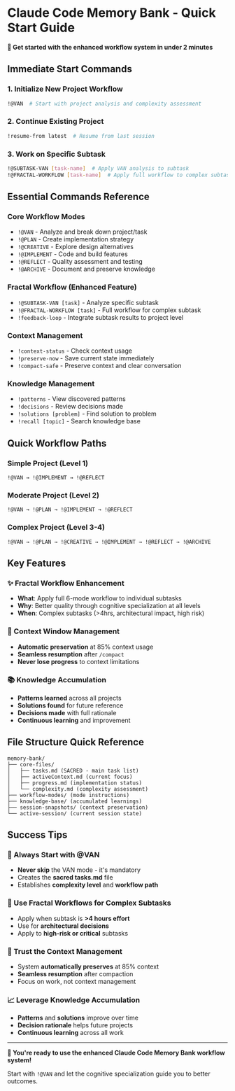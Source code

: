 # Claude Code Memory Bank - Quick Start Guide

**🚀 Get started with the enhanced workflow system in under 2 minutes**

## Immediate Start Commands

### 1. Initialize New Project Workflow
```bash
!@VAN  # Start with project analysis and complexity assessment
```

### 2. Continue Existing Project  
```bash
!resume-from latest  # Resume from last session
```

### 3. Work on Specific Subtask
```bash
!@SUBTASK-VAN [task-name]  # Apply VAN analysis to subtask
!@FRACTAL-WORKFLOW [task-name]  # Apply full workflow to complex subtask
```

## Essential Commands Reference

### Core Workflow Modes
- `!@VAN` - Analyze and break down project/task
- `!@PLAN` - Create implementation strategy  
- `!@CREATIVE` - Explore design alternatives
- `!@IMPLEMENT` - Code and build features
- `!@REFLECT` - Quality assessment and testing
- `!@ARCHIVE` - Document and preserve knowledge

### Fractal Workflow (Enhanced Feature)
- `!@SUBTASK-VAN [task]` - Analyze specific subtask
- `!@FRACTAL-WORKFLOW [task]` - Full workflow for complex subtask
- `!feedback-loop` - Integrate subtask results to project level

### Context Management
- `!context-status` - Check context usage
- `!preserve-now` - Save current state immediately
- `!compact-safe` - Preserve context and clear conversation

### Knowledge Management  
- `!patterns` - View discovered patterns
- `!decisions` - Review decisions made
- `!solutions [problem]` - Find solution to problem
- `!recall [topic]` - Search knowledge base

## Quick Workflow Paths

### Simple Project (Level 1)
```
!@VAN → !@IMPLEMENT → !@REFLECT
```

### Moderate Project (Level 2)  
```
!@VAN → !@PLAN → !@IMPLEMENT → !@REFLECT
```

### Complex Project (Level 3-4)
```
!@VAN → !@PLAN → !@CREATIVE → !@IMPLEMENT → !@REFLECT → !@ARCHIVE
```

## Key Features

### ✨ Fractal Workflow Enhancement
- **What**: Apply full 6-mode workflow to individual subtasks
- **Why**: Better quality through cognitive specialization at all levels
- **When**: Complex subtasks (>4hrs, architectural impact, high risk)

### 🧠 Context Window Management
- **Automatic preservation** at 85% context usage
- **Seamless resumption** after `/compact`
- **Never lose progress** to context limitations

### 📚 Knowledge Accumulation
- **Patterns learned** across all projects
- **Solutions found** for future reference  
- **Decisions made** with full rationale
- **Continuous learning** and improvement

## File Structure Quick Reference

```
memory-bank/
├── core-files/
│   ├── tasks.md (SACRED - main task list)
│   ├── activeContext.md (current focus)
│   ├── progress.md (implementation status)
│   └── complexity.md (complexity assessment)
├── workflow-modes/ (mode instructions)
├── knowledge-base/ (accumulated learnings)
├── session-snapshots/ (context preservation)
└── active-session/ (current session state)
```

## Success Tips

### 🎯 Always Start with @VAN
- **Never skip** the VAN mode - it's mandatory
- Creates the **sacred tasks.md** file
- Establishes **complexity level** and **workflow path**

### 🔄 Use Fractal Workflows for Complex Subtasks
- Apply when subtask is **>4 hours effort**
- Use for **architectural decisions**
- Apply to **high-risk or critical** subtasks

### 💾 Trust the Context Management
- System **automatically preserves** at 85% context
- **Seamless resumption** after compaction
- Focus on work, not context management

### 📈 Leverage Knowledge Accumulation
- **Patterns** and **solutions** improve over time
- **Decision rationale** helps future projects
- **Continuous learning** across all work

---
**🎉 You're ready to use the enhanced Claude Code Memory Bank workflow system!**

Start with `!@VAN` and let the cognitive specialization guide you to better outcomes.